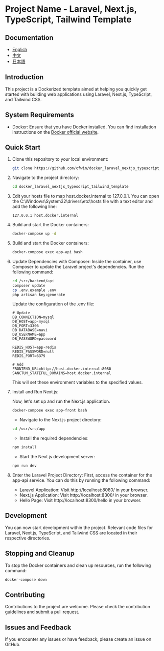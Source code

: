 # Project Name - Laravel, Next.js, TypeScript, Tailwind Template

## Documentation
- [English](/README.md)
- [中文](/docs/ZH.md)
- [日本語](/docs/JA.md)

## Introduction
This project is a Dockerized template aimed at helping you quickly get started with building web applications using Laravel, Next.js, TypeScript, and Tailwind CSS.

## System Requirements
- Docker: Ensure that you have Docker installed. You can find installation instructions on the [Docker official website](https://www.docker.com/get-started).

## Quick Start
1. Clone this repository to your local environment:
   ```bash
   git clone https://github.com/cfwin/docker_laravel_nextjs_typescript_tailwind_template.git
   ```
2. Navigate to the project directory:
   ```bash
   cd docker_laravel_nextjs_typescript_tailwind_template
   ```
3. Edit your hosts file to map host.docker.internal to 127.0.0.1. You can open the C:\Windows\System32\drivers\etc\hosts file with a text editor and add the following line:
   ```plaintext
   127.0.0.1 host.docker.internal
   ```
4. Build and start the Docker containers:
   ```bash
   docker-compose up -d
   ```
5. Build and start the Docker containers:
   ```bash
   docker-compose exec app-api bash
   ```
6. Update Dependencies with Composer: Inside the container, use Composer to update the Laravel project's dependencies. Run the following command:
   ```bash
   cd /src/backend/api
   composer update
   cp .env.example .env
   php artisan key:generate
   ```
   Update the configuration of the .env file:
   ```plaintext
   # Update
   DB_CONNECTION=mysql
   DB_HOST=app-mysql
   DB_PORT=3306
   DB_DATABASE=navi
   DB_USERNAME=app
   DB_PASSWORD=password
   
   REDIS_HOST=app-redis
   REDIS_PASSWORD=null
   REDIS_PORT=6379
   
   # Add
   FRONTEND_URL=http://host.docker.internal:8080
   SANCTUM_STATEFUL_DOMAINS=host.docker.internal
   ```
   This will set these environment variables to the specified values.
7. Install and Run Next.js:

	Now, let's set up and run the Next.js application.
	
	```bash
	docker-compose exec app-front bash
	```
	- Navigate to the Next.js project directory:
	```bash
	cd /usr/src/app
	```
	- Install the required dependencies:
	
	```bash
	npm install
	```
	
	- Start the Next.js development server:
	```bash
	npm run dev
	```

8. Enter the Laravel Project Directory: First, access the container for the app-api service. You can do this by running the following command:
   - Laravel Application: Visit http://localhost:8080/ in your browser.
   - Next.js Application: Visit http://localhost:8300/ in your browser.
   - Hello Page: Visit http://localhost:8300/hello in your browser.

## Development

You can now start development within the project. Relevant code files for Laravel, Next.js, TypeScript, and Tailwind CSS are located in their respective directories.

## Stopping and Cleanup

To stop the Docker containers and clean up resources, run the following command:
   ```bash
   docker-compose down
   ```
## Contributing

Contributions to the project are welcome. Please check the contribution guidelines and submit a pull request.

## Issues and Feedback

If you encounter any issues or have feedback, please create an issue on GitHub.

